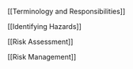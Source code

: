 [[Terminology and Responsibilities]]

[[Identifying Hazards]]

[[Risk Assessment]]

[[Risk Management]]